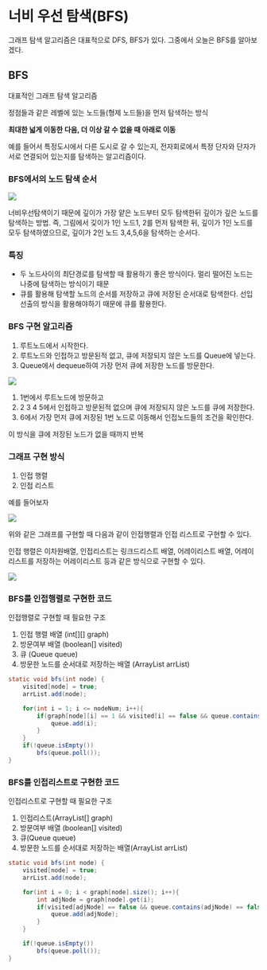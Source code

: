 # 너비 우선 탐색(BFS)


그래프 탐색 알고리즘은 대표적으로 DFS, BFS가 있다. 그중에서 오늘은 BFS를 알아보겠다.

## BFS
대표적인 그래프 탐색 알고리즘

정점들과 같은 레벨에 있는 노드들(형제 노드들)을 먼저 탐색하는 방식


**최대한 넓게 이동한 다음, 더 이상 갈 수 없을 때 아래로 이동**

예를 들어서 특정도시에서 다른 도시로 갈 수 있는지, 전자회로에서 특정 단자와 단자가 서로 연결되어 있는지를 탐색하는 알고리즘이다.

### BFS에서의 노드 탐색 순서

![](https://velog.velcdn.com/images%2Fsukong%2Fpost%2F103fbeed-3f70-4074-9a7d-76915a7764f2%2FBFS.png)

너비우선탐색이기 때문에 깊이가 가장 얕은 노드부터 모두 탐색한뒤 깊이가 깊은 노드를 탐색하는 방법. 즉, 그림에서 깇이가 1인 노드1, 2를 먼저 탐색한 뒤, 깊이가 1인 노드를 모두 탐색하였으므로, 깊이가 2인 노드 3,4,5,6을 탐색하는 순서다.

### 특징

- 두 노드사이의 최단경로를 탐색할 때 활용하기 좋은 방식이다. 멀리 떨어진 노드는 나중에 탐색하는 방식이기 때문
- 큐를 활용해 탐색할 노드의 순서를 저장하고 큐에 저장된 순서대로 탐색한다. 선입선출의 방식을 활용해야하기 때문에 큐를 활용한다.

### BFS 구현 알고리즘

1. 루트노드에서 시작한다.
2. 루트노드와 인접하고 방문된적 없고, 큐에 저장되지 않은 노드를 Queue에 넣는다.
3. Queue에서 dequeue하여 가장 먼저 큐에 저장한 노드를 방문한다.

![](https://velog.velcdn.com/images%2Fsukong%2Fpost%2Fc64d33a0-6e43-43be-9c44-5937f9bf40e3%2Fimage.png)

1. 1번에서 루트노드에 방문하고
2. 2 3 4 5에서 인접하고 방문된적 없으며 큐에 저장되지 않은 노드를 큐에 저장한다.
3. 6에서 가장 먼저 큐에 저장된 1번 노드로 이동해서 인접노드들의 조건을 확인한다.

이 방식을 큐에 저장된 노드가 없을 때까지 반복

### 그래프 구현 방식

1. 인접 행렬
2. 인접 리스트

예를 들어보자

![](https://velog.velcdn.com/images%2Fsukong%2Fpost%2Fc209c54d-de4d-4ec3-9914-b70624cfeabd%2F%EA%B7%B8%EB%9E%98%ED%94%84%EC%9D%B4%EB%AF%B8%EC%A7%80.png)

위와 같은 그래프를 구현할 때 다음과 같이 인접행렬과 인접 리스트로 구현할 수 있다.

인접 행렬은 이차원배열, 인접리스트는 링크드리스트 배열, 어레이리스트 배열, 어레이리스트를 저장하는 어레이리스트 등과 같은 방식으로 구현할 수 있다.

![](https://velog.velcdn.com/images%2Fsukong%2Fpost%2F392b382a-5e93-4d94-9f1f-151976032f26%2F%EC%9D%B8%EC%A0%91%ED%96%89%EB%A0%AC%2C%20%EC%9D%B8%EC%A0%91%EB%A6%AC%EC%8A%A4%ED%8A%B82.png)

### BFS를 인접행렬로 구현한 코드

인접행렬로 구현할 때 필요한 구조

1. 인접 행렬 배열 (int[][] graph)
2. 방문여부 배열 (boolean[] visited)
3. 큐 (Queue queue)
4. 방문한 노드를 순서대로 저장하는 배열 (ArrayList arrList)

```java
static void bfs(int node) {
    visited[node] = true;
    arrList.add(node);

    for(int i = 1; i <= nodeNum; i++){
        if(graph[node][i] == 1 && visited[i] == false && queue.contains(i) == false) {
            queue.add(i);
        }
    }
    if(!queue.isEmpty())
        bfs(queue.poll());
}
```

### BFS를 인접리스트로 구현한 코드

인접리스트로 구현할 때 필요한 구조

1. 인접리스트(ArrayList[] graph)
2. 방문여부 배열 (boolean[] visited)
3. 큐(Queue queue)
4. 방문한 노드를 순서대로 저장하는 배열(ArrayList arrList)

```java
static void bfs(int node) {
    visited[node] = true;
    arrList.add(node);

    for(int i = 0; i < graph[node].size(); i++){
        int adjNode = graph[node].get(i);
        if(visited[adjNode] == false && queue.contains(adjNode) == false) {
            queue.add(adjNode);
        }
    }

    if(!queue.isEmpty())
        bfs(queue.poll());
}
```